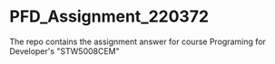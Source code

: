 # PFD_Assignment_220372

The repo contains the assignment answer for course Programing for Developer's "STW5008CEM"
